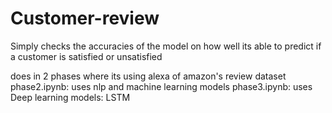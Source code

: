 # Customer-review
Simply checks the accuracies of the model on how well its able to predict if a customer is satisfied or unsatisfied

does in 2 phases where its using alexa of amazon's review dataset
 phase2.ipynb: uses nlp and machine learning models
 phase3.ipynb: uses Deep learning models: LSTM
